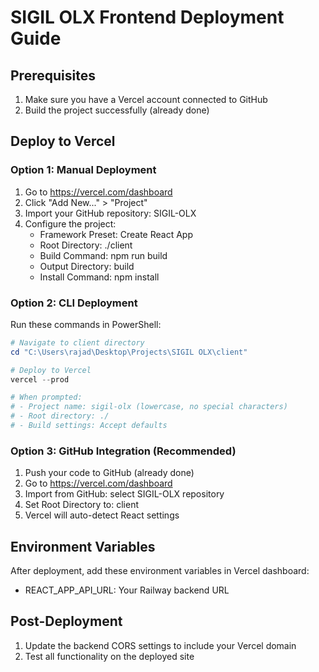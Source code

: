 # SIGIL OLX Frontend Deployment Guide

## Prerequisites
1. Make sure you have a Vercel account connected to GitHub
2. Build the project successfully (already done)

## Deploy to Vercel

### Option 1: Manual Deployment
1. Go to https://vercel.com/dashboard
2. Click "Add New..." > "Project"
3. Import your GitHub repository: SIGIL-OLX
4. Configure the project:
   - Framework Preset: Create React App
   - Root Directory: ./client
   - Build Command: npm run build
   - Output Directory: build
   - Install Command: npm install

### Option 2: CLI Deployment
Run these commands in PowerShell:

```powershell
# Navigate to client directory
cd "C:\Users\rajad\Desktop\Projects\SIGIL OLX\client"

# Deploy to Vercel
vercel --prod

# When prompted:
# - Project name: sigil-olx (lowercase, no special characters)
# - Root directory: ./
# - Build settings: Accept defaults
```

### Option 3: GitHub Integration (Recommended)
1. Push your code to GitHub (already done)
2. Go to https://vercel.com/dashboard
3. Import from GitHub: select SIGIL-OLX repository
4. Set Root Directory to: client
5. Vercel will auto-detect React settings

## Environment Variables
After deployment, add these environment variables in Vercel dashboard:
- REACT_APP_API_URL: Your Railway backend URL

## Post-Deployment
1. Update the backend CORS settings to include your Vercel domain
2. Test all functionality on the deployed site
